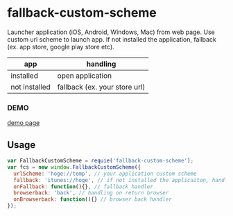 # fallback-custom-scheme

Launcher application (iOS, Android, Windows, Mac) from web page.
Use custom url scheme to launch app.
If not installed the application, fallback (ex. app store, google play store etc).

| app | handling |
| --- | --- |
| installed | open application |
| not installed | fallback (ex. your store url) |

### DEMO
[demo page](https://satoshikawabata.github.io/fallback-custom-scheme/)

## Usage

```js
var FallbackCustomScheme = requie('fallback-custom-scheme');
var fcs = new window.FallbackCustomScheme({
  urlScheme: 'hoge://temp', // your application custom scheme
  fallback: 'itunes://hoge', // if not installed the applicaiton, handling (ex. app store, google play store etc)
  onFallback: function(){}, // fallback handler
  browserback: 'back', // handling on return browser
  onBrowserback: function(){} // browser back handler
});
```
